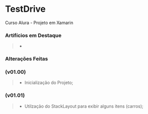 # TestDrive
Curso Alura - Projeto em Xamarin

### Artifícios em Destaque
> * 

### Alterações Feitas
### (v01.00)
> * Inicialização do Projeto;

### (v01.01)
> * Utilzação do StackLayout para exibir alguns itens (carros);
